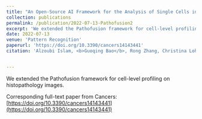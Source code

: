 ```yaml
---
title: "An Open-Source AI Framework for the Analysis of Single Cells in Whole-Slide Images with a Note on CD276 in Glioblastoma"
collection: publications
permalink: /publication/2022-07-13-Pathofusion2
excerpt: 'We extended the Pathofusion framework for cell-level profiling on histopathology images.'
date: 2022-07-13
venue: 'Pattern Recognition'
paperurl: 'https://doi.org/10.3390/cancers14143441'
citation: 'Alzoubi Islam, <b>Guoqing Bao</b>, Rong Zhang, Christina Loh, Yuqi Zheng, Svetlana Cherepanoff, Gary Gracie, Maggie Lee, Michael Kuligowski, Kimberley L. Alexander, Michael E. Buckland, Xiuying Wang, and Manuel B. Graeber, 2022, &quot;An Open-Source AI Framework for the Analysis of Single Cells in Whole-Slide Images with a Note on CD276 in Glioblastoma&quot; <i>Cancers</i>, no. 14: 3441, doi: 10.3390/cancers14143441.'


---
```

We extended the Pathofusion framework for cell-level profiling on histopathology images.

Corresponding full-text paper from Cancers: [https://doi.org/10.3390/cancers14143441](https://doi.org/10.3390/cancers14143441) 
